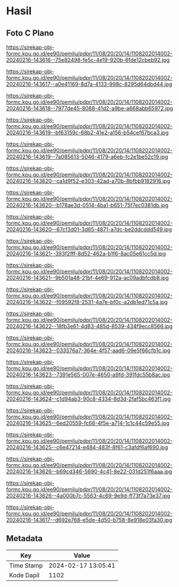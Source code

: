 # Hasil

## Foto C Plano

https://sirekap-obj-formc.kpu.go.id/ee90/pemilu/pdpr/11/08/20/20/14/1108202014002-20240216-143616--75e82498-fe5c-4e19-920b-6fde12cbeb92.jpg

https://sirekap-obj-formc.kpu.go.id/ee90/pemilu/pdpr/11/08/20/20/14/1108202014002-20240216-143617--a0e41169-8d7a-4133-998c-8295d64dbd44.jpg

https://sirekap-obj-formc.kpu.go.id/ee90/pemilu/pdpr/11/08/20/20/14/1108202014002-20240216-143618--7977de45-8088-41d2-a9be-a668abb65972.jpg

https://sirekap-obj-formc.kpu.go.id/ee90/pemilu/pdpr/11/08/20/20/14/1108202014002-20240216-143619--bf63159c-68b2-41e2-a156-b54cef67bca3.jpg

https://sirekap-obj-formc.kpu.go.id/ee90/pemilu/pdpr/11/08/20/20/14/1108202014002-20240216-143619--7a085613-5046-4179-a6eb-fc2e1be52c19.jpg

https://sirekap-obj-formc.kpu.go.id/ee90/pemilu/pdpr/11/08/20/20/14/1108202014002-20240216-143620--ca1d9f52-e303-42ad-a70b-8bfbb9182916.jpg

https://sirekap-obj-formc.kpu.go.id/ee90/pemilu/pdpr/11/08/20/20/14/1108202014002-20240216-143620--b178ae3d-0514-4ba1-b651-75f7ec0381db.jpg

https://sirekap-obj-formc.kpu.go.id/ee90/pemilu/pdpr/11/08/20/20/14/1108202014002-20240216-143620--67cf3d01-3d65-4871-a7dc-be2ddcddd549.jpg

https://sirekap-obj-formc.kpu.go.id/ee90/pemilu/pdpr/11/08/20/20/14/1108202014002-20240216-143621--393f2fff-8d52-462a-b1f6-8ac05e61cc5d.jpg

https://sirekap-obj-formc.kpu.go.id/ee90/pemilu/pdpr/11/08/20/20/14/1108202014002-20240216-143621--9b501a48-21bf-4e69-912a-ac09adbfcdb8.jpg

https://sirekap-obj-formc.kpu.go.id/ee90/pemilu/pdpr/11/08/20/20/14/1108202014002-20240216-143622--f09592f8-2531-4a7e-bf0c-a2db1ed71c5a.jpg

https://sirekap-obj-formc.kpu.go.id/ee90/pemilu/pdpr/11/08/20/20/14/1108202014002-20240216-143622--18fb3e61-4d83-485d-8539-434f9ecc8566.jpg

https://sirekap-obj-formc.kpu.go.id/ee90/pemilu/pdpr/11/08/20/20/14/1108202014002-20240216-143623--033576a7-364e-4f57-aad6-09e5f66cfb1c.jpg

https://sirekap-obj-formc.kpu.go.id/ee90/pemilu/pdpr/11/08/20/20/14/1108202014002-20240216-143623--7391e565-007e-4650-a9fd-391fdc55b8ac.jpg

https://sirekap-obj-formc.kpu.go.id/ee90/pemilu/pdpr/11/08/20/20/14/1108202014002-20240216-143624--c1d94ab3-90c8-4334-8d3d-2faf5bc463f1.jpg

https://sirekap-obj-formc.kpu.go.id/ee90/pemilu/pdpr/11/08/20/20/14/1108202014002-20240216-143625--6ed20559-fc66-4f5e-a714-1c1c44c59e55.jpg

https://sirekap-obj-formc.kpu.go.id/ee90/pemilu/pdpr/11/08/20/20/14/1108202014002-20240216-143625--c6e47214-e484-483f-8f61-c3afdf6af690.jpg

https://sirekap-obj-formc.kpu.go.id/ee90/pemilu/pdpr/11/08/20/20/14/1108202014002-20240216-143626--b69cd346-5690-4c41-8e22-031d251f6aaa.jpg

https://sirekap-obj-formc.kpu.go.id/ee90/pemilu/pdpr/11/08/20/20/14/1108202014002-20240216-143626--4a000b7c-5563-4c69-9e9d-ff73f7a73e37.jpg

https://sirekap-obj-formc.kpu.go.id/ee90/pemilu/pdpr/11/08/20/20/14/1108202014002-20240216-143617--d692e768-e5de-4d50-b758-8e918e03fa30.jpg


## Metadata

| Key        | Value               |
| ---------- | ------------------- |
| Time Stamp | 2024-02-17 13:05:41 |
| Kode Dapil | 1102                |



